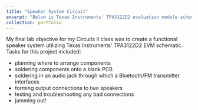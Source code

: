 ```yaml
---
title: "Speaker System Circuit"
excerpt: "Below is Texas Instruments' TPA3122D2 evaluation module schematic, which I brought to life in a custom circuit<br/><img src='/images/tsspeaker.png' width='500'>"
collection: portfolio
---
```


My final lab objective for my Circuits II class was to create a functional speaker system utilizing Texas Instruments' TPA3122D2 EVM schematic. Tasks for this project included:

* planning where to arrange components
* soldering components onto a blank PCB
* soldering in an audio jack through which a Bluetooth/FM transmitter interfaces
* forming output connections to two speakers
* testing and troubleshooting any bad connections
* jamming out!


